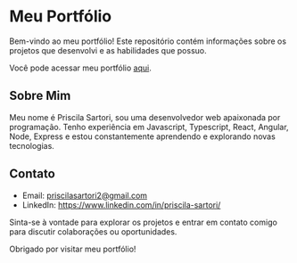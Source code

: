 # Meu Portfólio

Bem-vindo ao meu portfólio! Este repositório contém informações sobre os projetos que desenvolvi e as habilidades que possuo.

Você pode acessar meu portfólio [aqui](https://portfolio-priscilasartori.vercel.app/).

## Sobre Mim

Meu nome é Priscila Sartori, sou uma desenvolvedor web apaixonada por programação. Tenho experiência em Javascript, Typescript, React, Angular, Node, Express e estou constantemente aprendendo e explorando novas tecnologias.

## Contato

- Email: priscilasartori2@gmail.com
- LinkedIn: https://www.linkedin.com/in/priscila-sartori/

Sinta-se à vontade para explorar os projetos e entrar em contato comigo para discutir colaborações ou oportunidades.

Obrigado por visitar meu portfólio!